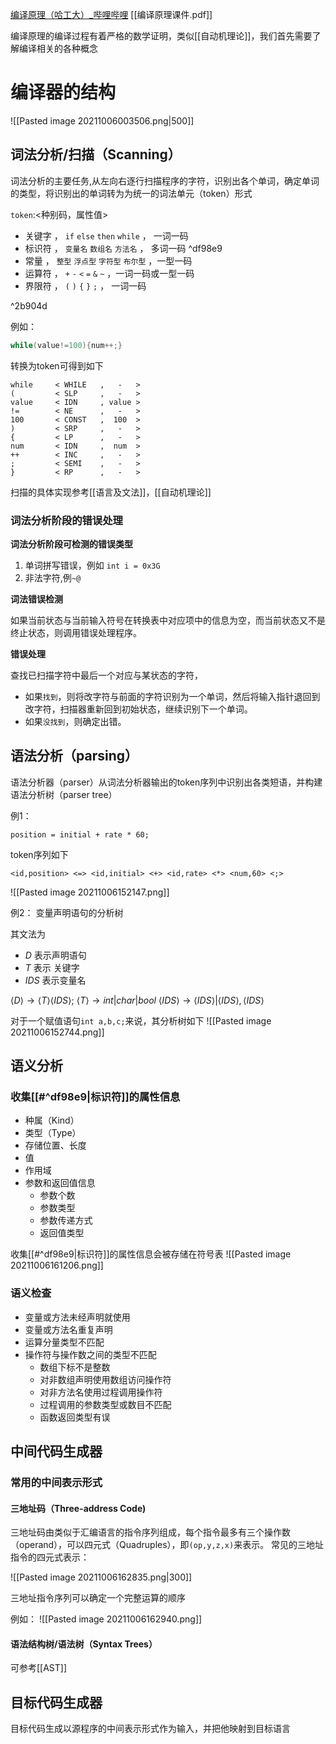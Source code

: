 
[编译原理（哈工大）_哔哩哔哩](https://www.bilibili.com/video/BV1zW411t7YE?from=search&seid=17662228773593089278)
[[编译原理课件.pdf]]


编译原理的编译过程有着严格的数学证明，类似[[自动机理论]]，我们首先需要了解编译相关的各种概念

# 编译器的结构

![[Pasted image 20211006003506.png|500]]


## 词法分析/扫描（Scanning）

词法分析的主要任务,从左向右逐行扫描程序的字符，识别出各个单词，确定单词的类型，将识别出的单词转为为统一的词法单元（token）形式

`token`:<种别码，属性值>

- 关键字   ， `if` `else` `then` `while` ，  一词一码          
-  标识符   ， `变量名` `数组名` `方法名`     ，  多词一码           ^df98e9
-  常量    ，  `整型` `浮点型`  `字符型` `布尔型`  ，一型一码           
-  运算符  ，  `+` `-` `<` `=` `&` `~`      ，一词一码或一型一码
-  界限符 ，   `(` `)` `{` `}`  `;`           ， 一词一码           

^2b904d

例如：

```java
while(value!=100){num++;}
```

转换为token可得到如下
```shell
while     < WHILE	,   - 	>
(		  < SLP		,   - 	>
value     < IDN		, value > 	
!=		  < NE		,   -   >
100		  < CONST	,  100  >
)		  < SRP		,   -   >
{		  < LP      ,   -   >
num		  < IDN     ,  num  >
++		  < INC     ,   -   >
;         < SEMI    ,   -   >
}         < RP      ,   -   >
```

扫描的具体实现参考[[语言及文法]]，[[自动机理论]]

### 词法分析阶段的错误处理


**词法分析阶段可检测的错误类型**

1. 单词拼写错误，例如 `int i = 0x3G`
2. 非法字符,例`~@`

**词法错误检测**

如果当前状态与当前输入符号在转换表中对应项中的信息为空，而当前状态又不是终止状态，则调用错误处理程序。 

**错误处理**

查找已扫描字符中最后一个对应与某状态的字符，
- 如果`找到`，则将改字符与前面的字符识别为一个单词，然后将输入指针退回到改字符，扫描器重新回到初始状态，继续识别下一个单词。
- 如果`没找到`，则确定出错。
## 语法分析（parsing）

语法分析器（parser）从词法分析器输出的token序列中识别出各类短语，并构建语法分析树（parser tree）

例1：

`position = initial + rate * 60;`

token序列如下

`<id,position> <=> <id,initial> <+> <id,rate> <*> <num,60> <;>`

![[Pasted image 20211006152147.png]]

例2：
变量声明语句的分析树

其文法为
- $D$ 表示声明语句
- $T$ 表示 关键字
- $IDS$ 表示变量名

 
 $\langle D\rangle \rightarrow \langle T\rangle \langle IDS \rangle;$
 $\langle T\rangle  \rightarrow int|char|bool$
 $\langle IDS\rangle \rightarrow  \langle IDS\rangle |\langle IDS\rangle , \langle IDS\rangle$

对于一个赋值语句`int a,b,c;`来说，其分析树如下
![[Pasted image 20211006152744.png]]


## 语义分析

###  收集[[#^df98e9|标识符]]的属性信息
- 种属（Kind）
- 类型（Type）
- 存储位置、长度
- 值
- 作用域
- 参数和返回值信息
	- 参数个数
	- 参数类型
	- 参数传递方式
	- 返回值类型

收集[[#^df98e9|标识符]]的属性信息会被存储在符号表
![[Pasted image 20211006161206.png]]

### 语义检查
- 变量或方法未经声明就使用
- 变量或方法名重复声明
- 运算分量类型不匹配
- 操作符与操作数之间的类型不匹配
	- 数组下标不是整数
	- 对非数组声明使用数组访问操作符
	- 对非方法名使用过程调用操作符
	- 过程调用的参数类型或数目不匹配
	- 函数返回类型有误
  
## 中间代码生成器

### 常用的中间表示形式
#### 三地址码（Three-address Code)
三地址码由类似于汇编语言的指令序列组成，每个指令最多有三个操作数（operand），可以四元式（Quadruples），即`(op,y,z,x)`来表示。
常见的三地址指令的四元式表示：

![[Pasted image 20211006162835.png|300]]

三地址指令序列可以确定一个完整运算的顺序

例如：
![[Pasted image 20211006162940.png]]

#### 语法结构树/语法树（Syntax Trees）
可参考[[AST]]

## 目标代码生成器

目标代码生成以源程序的中间表示形式作为输入，并把他映射到目标语言